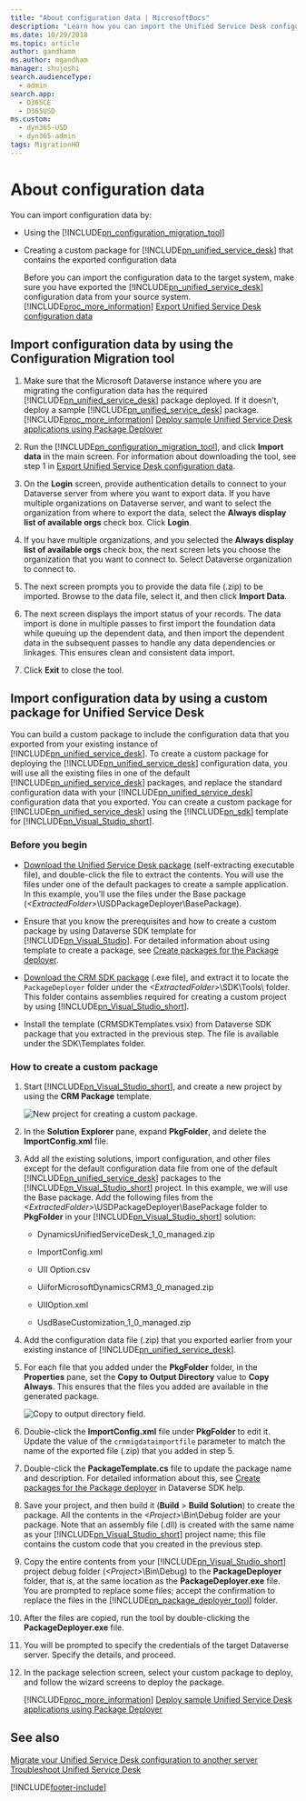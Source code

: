 ```yaml
---
title: "About configuration data | MicrosoftDocs"
description: "Learn how you can import the Unified Service Desk configuration into a target instance using the Configuration Migration tool or via the custom package."
ms.date: 10/29/2018
ms.topic: article
author: gandhamm
ms.author: mgandham
manager: shujoshi
search.audienceType: 
  - admin
search.app: 
  - D365CE
  - D365USD
ms.custom: 
  - dyn365-USD
  - dyn365-admin
tags: MigrationHO
---
```

# About configuration data



You can import configuration data by:  
  
- Using the [!INCLUDE[pn_configuration_migration_tool](../../includes/pn-configuration-migration-tool.md)]  
  
- Creating a custom package for [!INCLUDE[pn_unified_service_desk](../../includes/pn-unified-service-desk.md)] that contains the exported configuration data  
  
  Before you can import the configuration data to the target system, make sure you have exported the [!INCLUDE[pn_unified_service_desk](../../includes/pn-unified-service-desk.md)] configuration data from your source system. [!INCLUDE[proc_more_information](../../includes/proc-more-information.md)] [Export Unified Service Desk configuration data](../../unified-service-desk/admin/export-unified-service-desk-configuration-data.md)  
  
<a name="ConfigMigration"></a>   

## Import configuration data by using the Configuration Migration tool  
  
1. Make sure that the Microsoft Dataverse instance where you are migrating the configuration data has the required [!INCLUDE[pn_unified_service_desk](../../includes/pn-unified-service-desk.md)] package deployed. If it doesn’t, deploy a sample [!INCLUDE[pn_unified_service_desk](../../includes/pn-unified-service-desk.md)] package. [!INCLUDE[proc_more_information](../../includes/proc-more-information.md)] [Deploy sample Unified Service Desk applications using Package Deployer](../../unified-service-desk/admin/deploy-sample-unified-service-desk-applications-using-package-deployer.md)  
  
2. Run the [!INCLUDE[pn_configuration_migration_tool](../../includes/pn-configuration-migration-tool.md)], and click **Import data** in the main screen. For information about downloading the tool, see step 1 in [Export Unified Service Desk configuration data](../../unified-service-desk/admin/export-unified-service-desk-configuration-data.md).  
  
3. On the **Login** screen, provide authentication details to connect to your Dataverse server from where you want to export data. If you have multiple organizations on Dataverse server, and want to select the organization from where to export the data, select the **Always display list of available orgs** check box. Click **Login**.  
  
4. If you have multiple organizations, and you selected the **Always display list of available orgs** check box, the next screen lets you choose the organization that you want to connect to. Select Dataverse organization to connect to.  
  
5. The next screen prompts you to provide the data file (.zip) to be imported. Browse to the data file, select it, and then click **Import Data**.  
  
6. The next screen displays the import status of your records. The data import is done in multiple passes to first import the foundation data while queuing up the dependent data, and then import the dependent data in the subsequent passes to handle any data dependencies or linkages. This ensures clean and consistent data import.  
  
7. Click **Exit** to close the tool.  
  
<a name="CustomPackage"></a>   

## Import configuration data by using a custom package for Unified Service Desk  
 You can build a custom package to include the configuration data that you exported from your existing instance of [!INCLUDE[pn_unified_service_desk](../../includes/pn-unified-service-desk.md)]. To create a custom package for deploying the [!INCLUDE[pn_unified_service_desk](../../includes/pn-unified-service-desk.md)] configuration data, you will use all the existing files in one of the default [!INCLUDE[pn_unified_service_desk](../../includes/pn-unified-service-desk.md)] packages, and replace the standard configuration data with your [!INCLUDE[pn_unified_service_desk](../../includes/pn-unified-service-desk.md)] configuration data that you exported. You can create a custom package for [!INCLUDE[pn_unified_service_desk](../../includes/pn-unified-service-desk.md)] using the [!INCLUDE[pn_sdk](../../includes/pn-sdk.md)] template for [!INCLUDE[pn_Visual_Studio_short](../../includes/pn-visual-studio-short.md)].  
  
### Before you begin  
  
- [Download the Unified Service Desk package](https://go.microsoft.com/fwlink/?LinkID=854761) (self-extracting executable file), and double-click the file to extract the contents. You will use the files under one of the default packages to create a sample application. In this example, you’ll use the files under the Base package (*\<ExtractedFolder>*\USDPackageDeployer\BasePackage).  
  
- Ensure that you know the prerequisites and how to create a custom package by using Dataverse SDK template for [!INCLUDE[pn_Visual_Studio](../../includes/pn-visual-studio.md)]. For detailed information about using template to create a package, see [Create packages for the Package deployer](/previous-versions/dynamicscrm-2016/developers-guide/dn688182(v=crm.8)).  
  
- [Download the CRM SDK package](https://go.microsoft.com/fwlink/?LinkID=627298) (.exe file), and extract it to locate the `PackageDeployer` folder under the *\<ExtractedFolder>*\SDK\Tools\ folder. This folder contains assemblies required for creating a custom project by using [!INCLUDE[pn_Visual_Studio_short](../../includes/pn-visual-studio-short.md)].  
  
- Install the template (CRMSDKTemplates.vsix) from Dataverse SDK package that you extracted in the previous step. The file is available under the SDK\Templates folder.  
  
### How to create a custom package  
  
1. Start [!INCLUDE[pn_Visual_Studio_short](../../includes/pn-visual-studio-short.md)], and create a new project by using the **CRM Package** template.  
  
   ![New project for creating a custom package.](../../unified-service-desk/media/crm-sdkv6-packagedeployer-01.png "New project for creating a custom package")  
  
2. In the **Solution Explorer** pane, expand **PkgFolder**, and delete the **ImportConfig.xml** file.  
  
3. Add all the existing solutions, import configuration, and other files except for the default configuration data file from one of the default [!INCLUDE[pn_unified_service_desk](../../includes/pn-unified-service-desk.md)] packages to the [!INCLUDE[pn_Visual_Studio_short](../../includes/pn-visual-studio-short.md)] project. In this example, we will use the Base package. Add the following files from the *\<ExtractedFolder>*\USDPackageDeployer\BasePackage folder to **PkgFolder** in your [!INCLUDE[pn_Visual_Studio_short](../../includes/pn-visual-studio-short.md)] solution:  
  
   -   DynamicsUnifiedServiceDesk_1_0_managed.zip  
  
   -   ImportConfig.xml  
  
   -   UII Option.csv  
  
   -   UiiforMicrosoftDynamicsCRM3_0_managed.zip  
  
   -   UIIOption.xml  
  
   -   UsdBaseCustomization_1_0_managed.zip  
  
4. Add the configuration data file (.zip) that you exported earlier from your existing instance of [!INCLUDE[pn_unified_service_desk](../../includes/pn-unified-service-desk.md)].  
  
5. For each file that you added under the **PkgFolder** folder, in the **Properties** pane, set the **Copy to Output Directory** value to **Copy Always**. This ensures that the files you added are available in the generated package.  
  
   ![Copy to output directory field.](../../unified-service-desk/media/crm-itpro-usd-custompackage.PNG "Copy to output directory field")  
  
6. Double-click the **ImportConfig.xml** file under **PkgFolder** to edit it. Update the value of the `crmmigdataimportfile` parameter to match the name of the exported file (.zip) that you added in step 5.  
  
7. Double-click the **PackageTemplate.cs** file to update the package name and description. For detailed information about this, see [Create packages for the Package deployer](/previous-versions/dynamicscrm-2016/developers-guide/dn688182(v=crm.8)) in Dataverse SDK help.  
  
8. Save your project, and then build it (**Build** > **Build Solution**) to create the package. All the contents in the *\<Project>*\Bin\Debug folder are your package. Note that an assembly file (.dll) is created with the same name as your [!INCLUDE[pn_Visual_Studio_short](../../includes/pn-visual-studio-short.md)] project name; this file contains the custom code that you created in the previous step.  
  
9. Copy the entire contents from your [!INCLUDE[pn_Visual_Studio_short](../../includes/pn-visual-studio-short.md)] project debug folder (*\<Project>*\Bin\Debug) to the **PackageDeployer** folder, that is, at the same location as the **PackageDeployer.exe** file. You are prompted to replace some files; accept the confirmation to replace the files in the [!INCLUDE[pn_package_deployer_tool](../../includes/pn-package-deployer-tool.md)] folder.  
  
10. After the files are copied, run the tool by double-clicking the **PackageDeployer.exe** file.  
  
11. You will be prompted to specify the credentials of the target Dataverse server. Specify the details, and proceed.  
  
12. In the package selection screen, select your custom package to deploy, and follow the wizard screens to deploy the package.  
  
    [!INCLUDE[proc_more_information](../../includes/proc-more-information.md)] [Deploy sample Unified Service Desk applications using Package Deployer](../../unified-service-desk/admin/deploy-sample-unified-service-desk-applications-using-package-deployer.md)  
  
## See also  
 [Migrate your Unified Service Desk configuration to another server](../../unified-service-desk/admin/migrate-unified-service-desk-configuration-dynamics-365-server.md)   
 [Troubleshoot Unified Service Desk](../../unified-service-desk/admin/troubleshoot-unified-service-desk.md)


[!INCLUDE[footer-include](../../includes/footer-banner.md)]
